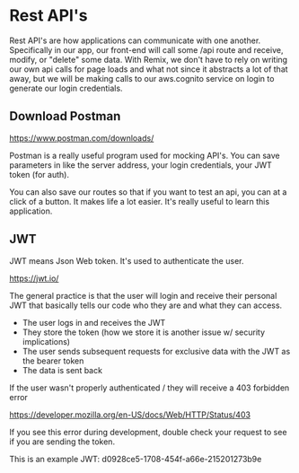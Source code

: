 # Rest API's
Rest API's are how applications can communicate with one another. Specifically in our app, our front-end will call some /api route and receive, modify, or "delete" some data. With Remix, we don't have to rely on writing our own api calls for page loads and what not since it abstracts a lot of that away, but we will be making calls to our aws.cognito service on login to generate our login credentials.

## Download Postman

https://www.postman.com/downloads/

Postman is a really useful program used for mocking API's. You can save parameters in like the server address, your login credentials, your JWT token (for auth).

You can also save our routes so that if you want to test an api, you can at a click of a button. It makes life a lot easier. It's really useful to learn this application.

## JWT

JWT means Json Web token. It's used to authenticate the user.

https://jwt.io/

The general practice is that the user will login and receive their personal JWT that basically tells our code who they are and what they can access.

- The user logs in and receives the JWT
- They store the token (how we store it is another issue w/ security implications)
- The user sends subsequent requests for exclusive data with the JWT as the bearer token
- The data is sent back

If the user wasn't properly authenticated / they will receive a 403 forbidden error

https://developer.mozilla.org/en-US/docs/Web/HTTP/Status/403

If you see this error during development, double check your request to see if you are sending the token.

This is an example JWT: d0928ce5-1708-454f-a66e-215201273b9e
